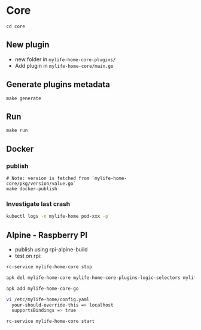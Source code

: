 # Core

```shell
cd core
```

## New plugin

- new folder in `mylife-home-core-plugins/`
- Add plugin in `mylife-home-core/main.go`

## Generate plugins metadata

```shell
make generate
```

## Run

```shell
make run
```

## Docker

### publish

```shell
# Note: version is fetched from `mylife-home-core/pkg/version/value.go`
make docker-publish
```

### Investigate last crash

```bash
kubectl logs -n mylife-home pod-xxx -p
```

## Alpine - Raspberry PI

- publish using rpi-alpine-build
- test on rpi:

```bash
rc-service mylife-home-core stop

apk del mylife-home-core mylife-home-core-plugins-logic-selectors mylife-home-core-plugins-logic-colors mylife-home-core-plugins-logic-timers mylife-home-core-plugins-logic-base mylife-home-core-plugins-ui-base mylife-home-core-plugins-driver-mpd mylife-home-core-plugins-driver-absoluta mylife-home-core-plugins-logic-clim mylife-home-core-plugins-driver-tahoma mylife-home-core-plugins-driver-broadlink

apk add mylife-home-core-go

vi /etc/mylife-home/config.yaml
  your-should-override-this => localhost
  supportsBindings => true

rc-service mylife-home-core start
```
